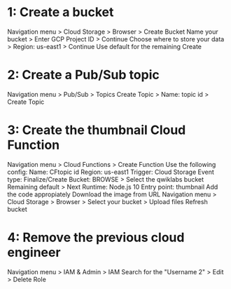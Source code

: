 <h1>1: Create a bucket</h1>

Navigation menu > Cloud Storage > Browser > Create Bucket
Name your bucket > Enter GCP Project ID > Continue
Choose where to store your data > Region: us-east1 > Continue
Use default for the remaining
Create

<h1>2: Create a Pub/Sub topic</h1>

Navigation menu > Pub/Sub > Topics
Create Topic > Name: topic id > Create Topic


<h1>3: Create the thumbnail Cloud Function</h1>

Navigation menu > Cloud Functions > Create Function
Use the following config:
Name: CFtopic id Region: us-east1 Trigger: Cloud Storage Event type: Finalize/Create Bucket: BROWSE > Select the qwiklabs bucket
Remaining default > Next
Runtime: Node.js 10 Entry point: thumbnail
Add the code appropiately
Download the image from URL
Navigation menu > Cloud Storage > Browser > Select your bucket > Upload files
Refresh bucket


<h1>4: Remove the previous cloud engineer</h1>

Navigation menu > IAM & Admin > IAM
Search for the "Username 2" > Edit > Delete Role
